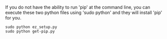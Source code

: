 If you do not have the ability to run 'pip' at the command line,
you can execute these two python files using 'sudo python' and 
they will install 'pip' for you.

    sudo python ez_setup.py
    sudo python get-pip.py
